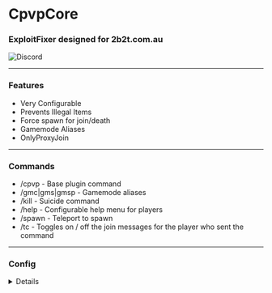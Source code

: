 # CpvpCore
### ExploitFixer designed for 2b2t.com.au
![Discord](https://img.shields.io/discord/801552028504555550?label=Discord)
___

### Features

* Very Configurable
* Prevents Illegal Items
* Force spawn for join/death
* Gamemode Aliases
* OnlyProxyJoin

___

### Commands

* /cpvp \- Base plugin command
* /gmc|gms|gmsp \- Gamemode aliases
* /kill \- Suicide command
* /help \- Configurable help menu for players
* /spawn \- Teleport to spawn
* /tc \- Toggles on / off the join messages for the player who sent the command

___

### Config
<details>

```yml
prefix: "&8[&2&lCpvp&4&lCore&r&8]&r "
gamemode-aliases:
  enabled: true
toggle-connection-msgs:
  enabled: true
  on-msg: "&aConnection messages are now SHOWN"
  off-msg: "&cConnection messages are now HIDDEN"
help:
  enabled: true
  message:
    - "&6-----------------------------------------------------"
    - "&3/spawn teleport to spawn"
    - "&3/toggleconnectionmsgs to toggle join and leave messages."
    - "&3/kill to kill yourself."
    - "&3/cpvpcore help for more admin help"
    - "&6-----------------------------------------------------"
kill:
  enabled: true
spawn:
  enabled: true
  teleport-onjoin: true
  teleport-ondeath: true
  location:
    x:
    y:
    z:
    yaw:
    world:
  messages:
    first-join-message: "&b%player% joined for the first time"
    join-message: "&7%player% joined the game"
    quit-message: "&7%player% has left the game"
only-proxy-join:
  enabled: true
  whitelist:
    - 127.0.0.1
  kick-message: '&cYou have to join through the proxy.'
illegal-items:
  remove-overstacked: true
  remove-potions: true
  checks:
    chunk-load: true
    inventory: true
    pickup: true
    hopper-move: true
    block-place: true
  blacklist:
    - "BEDROCK"
    - "COMMAND_REPEATING"
    - "COMMAND_MINECART"
    - "COMMAND_CHAIN"
    - "COMMAND"
    - "ENDER_PORTAL_FRAME"
    - "KNOWLEDGE_BOOK"
    - "MOB_SPAWNER"
    - "PORTAL"
    - "STRUCTURE_BLOCK"
    - "STRUCTURE_VOID"
```
</details>
